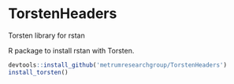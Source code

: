 # TorstenHeaders
Torsten library for rstan

R package to install rstan with Torsten. 

```r
devtools::install_github('metrumresearchgroup/TorstenHeaders')
install_torsten()
```
